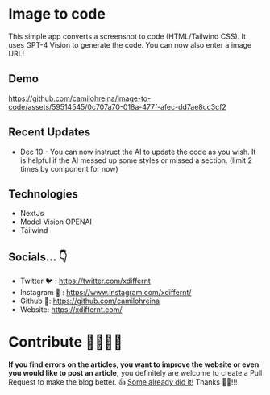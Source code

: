 # Image to code

This simple app converts a screenshot to code (HTML/Tailwind CSS). It uses GPT-4 Vision to generate the code. You can now also enter a image URL!

## Demo 

https://github.com/camilohreina/image-to-code/assets/59514545/0c707a70-018a-477f-afec-dd7ae8cc3cf2

## Recent Updates
- Dec 10 - You can now instruct the AI to update the code as you wish. It is helpful if the AI messed up some styles or missed a section. (limit 2 times by component for now)



## Technologies 
- NextJs
- Model Vision OPENAI
- Tailwind

## Socials... 👇

- Twitter 🐦 : https://twitter.com/xdiffernt
- Instagram 📸 : https://www.instagram.com/xdiffernt/
- Github 🐙: https://github.com/camilohreina
- Website: https://xdiffernt.com/
# Contribute 🙋‍♂️🙋‍♀️

**If you find errors on the articles, you want to improve the website or even you would like to post an article,** you definitely are welcome to create a Pull Request to make the blog better. 👍 [Some already did it!](https://github.com/camilohreina/image-to-code/graphs/contributors) Thanks 🙇‍♂️!!!
